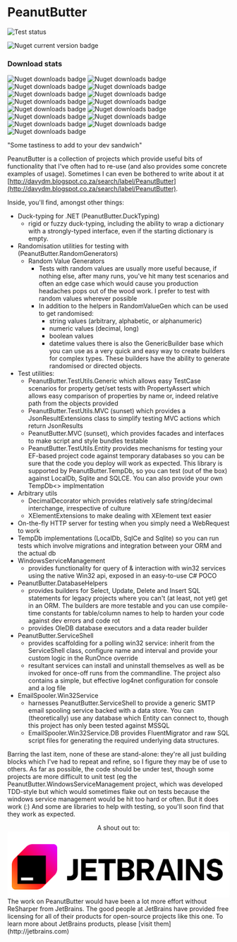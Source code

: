 PeanutButter
============
![Test status](https://github.com/fluffynuts/PeanutButter/workflows/Tests/badge.svg)

![Nuget current version badge](https://img.shields.io/nuget/v/PeanutButter.Utils)

### Download stats
![Nuget downloads badge](https://img.shields.io/nuget/dt/PeanutButter.Utils?label=Utils)
![Nuget downloads badge](https://img.shields.io/nuget/dt/PeanutButter.INI?label=INI)
![Nuget downloads badge](https://img.shields.io/nuget/dt/PeanutButter.ServiceShell?label=ServiceShell)
![Nuget downloads badge](https://img.shields.io/nuget/dt/PeanutButter.WindowsServiceManagement?label=WindowsServiceManagement)
![Nuget downloads badge](https://img.shields.io/nuget/dt/PeanutButter.XmlUtils?label=XmlUtils)
![Nuget downloads badge](https://img.shields.io/nuget/dt/PeanutButter.RandomGenerators?label=RandomGenerators)
![Nuget downloads badge](https://img.shields.io/nuget/dt/PeanutButter.SimpleHttpServer?label=Utils)
![Nuget downloads badge](https://img.shields.io/nuget/dt/PeanutButter.DatabaseHelpers?label=DatabaseHelpers)
![Nuget downloads badge](https://img.shields.io/nuget/dt/PeanutButter.FluentMigrator?label=FluentMigrator)
![Nuget downloads badge](https://img.shields.io/nuget/dt/PeanutButter.TempDb.MySql.Data?label=TempDb.MySql.Data)
![Nuget downloads badge](https://img.shields.io/nuget/dt/PeanutButter.TempDb.Runner?label=TempDb.Runner)
![Nuget downloads badge](https://img.shields.io/nuget/dt/PeanutButter.TempDb.MySql.Connector?label=TempDb.MySql.Connector)
![Nuget downloads badge](https://img.shields.io/nuget/dt/PeanutButter.TempDb.LocalDb?label=TempDb.LocalDb)
![Nuget downloads badge](https://img.shields.io/nuget/dt/PeanutButter.TempDb.Sqlite?label=TempDb.Sqlite)
![Nuget downloads badge](https://img.shields.io/nuget/dt/PeanutButter.DuckTyping?label=DuckTyping)

"Some tastiness to add to your dev sandwich"

PeanutButter is a collection of projects which provide useful
bits of functionality that I've often had to re-use (and also
provides some concrete examples of usage). Sometimes I can even
be bothered to write about it at
[http://davydm.blogspot.co.za/search/label/PeanutButter](http://davydm.blogspot.co.za/search/label/PeanutButter).

Inside, you'll find, amongst other things:

* Duck-typing for .NET (PeanutButter.DuckTyping)
  - rigid or fuzzy duck-typing, including the ability
    to wrap a dictionary with a strongly-typed interface,
    even if the starting dictionary is empty.
* Randomisation utilities for testing with (PeanutButter.RandomGenerators)
  - Random Value Generators
    - Tests with random values are usually more useful because,
      if nothing else, after many runs, you've hit many test
      scenarios and often an edge case which would cause you
      production headaches pops out of the wood work. I prefer
      to test with random values wherever possible
    - In addition to the helpers in RandomValueGen which can
      be used to get randomised:
      - string values (arbitrary, alphabetic, or alphanumeric)
      - numeric values (decimal, long)
      - boolean values
      - datetime values
      there is also the GenericBuilder base which you can use
      as a very quick and easy way to create builders for
      complex types. These builders have the ability to generate
      randomised or directed objects.
* Test utilities:
  - PeanutButter.TestUtils.Generic which allows easy TestCase
    scenarios for property get/set tests with PropertyAssert
    which allows easy comparison of properties by name or, indeed
    relative path from the objects provided
  - PeanutButter.TestUtils.MVC (sunset) which provides a JsonResultExtensions
    class to simplify testing MVC actions which return JsonResults
  - PeanutButter.MVC (sunset), which provides facades and interfaces to make
    script and style bundles testable
  - PeanutButter.TestUtils.Entity provides mechanisms for testing
    your EF-based project code against temporary databases
    so you can be sure that the code you deploy will work as expected.
    This library is supported by PeanutButter.TempDb, so you can test
    (out of the box) against LocalDb, Sqlite and SQLCE. You can also
    provide your own TempDb<> implmentation
* Arbitrary utils
  - DecimalDecorator which provides relatively safe string/decimal
    interchange, irrespective of culture
  - XElementExtensions to make dealing with XElement text easier
* On-the-fly HTTP server for testing when you simply need a WebRequest
    to work
* TempDb implementations (LocalDb, SqlCe and Sqlite) so you can run
    tests which involve migrations and integration between your ORM
    and the actual db
* WindowsServiceManagement
  - provides functionality for query of & interaction with win32
    services using the native Win32 api, exposed in an easy-to-use
    C# POCO
* PeanutButter.DatabaseHelpers
  - provides builders for Select, Update, Delete and Insert SQL
    statements for legacy projects where you can't (at least, not
    yet) get in an ORM. The builders are more testable and you can
    use compile-time constants for table/column names to help to
    harden your code against dev errors and code rot
  - provides OleDB database executors and a data reader builder
* PeanutButter.ServiceShell
  - provides scaffolding for a polling win32 service: inherit
    from the ServiceShell class, configure name and interval
    and provide your custom logic in the RunOnce override
  - resultant services can install and uninstall themselves as
    well as be invoked for once-off runs from the commandline.
    The project also contains a simple, but effective log4net
    configuration for console and a log file
* EmailSpooler.Win32Service
  - harnesses PeanutButter.ServiceShell to provide a generic
    SMTP email spooling service backed with a data store. You
    can (theoretically) use any database which Entity can connect
    to, though this project has only been tested against MSSQL
  - EmailSpooler.Win32Service.DB provides FluentMigrator and
    raw SQL script files for generating the required underlying
    data structures.

Barring the last item, none of these are stand-alone: they're all
just building blocks which I've had to repeat and refine, so I
figure they may be of use to others. As far as possible, the code
should be under test, though some projects are more difficult to
unit test (eg the PeanutButter.WindowsServiceManagement project,
which was developed TDD-style but which would sometimes flake out
on tests because the windows service management would be hit too hard
or often. But it does work (:) And some are libraries to help with
testing, so you'll soon find that they work as expected.

<center>A shout out to:</center>
<center style="background: white; padding: 15px 15px 1px 10px; border-radius: 6px;">

![Jetbrains Logo](logo_JetBrains_4.png)
</center>
The work on PeanutButter would have been a lot more effort without
ReSharper from JetBrains. The good people at JetBrains have provided
free licensing for all of their products for open-source projects like
this one. To learn more about JetBrains products, please [visit them](http://jetbrains.com)
